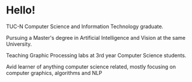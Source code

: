 # Hello!

TUC-N Computer Science and Information Technology graduate.

Pursuing a Master's degree in Artificial Intelligence and Vision at the same University.

Teaching Graphic Processing labs at 3rd year Computer Science students.

<!--Ever since I was a child I had an affinity towards learning and solving puzzles that I kept with me all these years and it didn't falter one bit.--> 
Avid learner of anything computer science related, mostly focusing on computer graphics, algorithms and NLP
